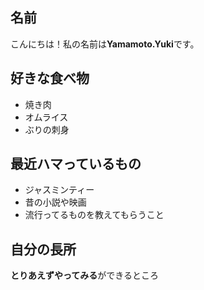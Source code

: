 ## 名前

こんにちは！私の名前は**Yamamoto.Yuki**です。

## 好きな食べ物

- 焼き肉
- オムライス
- ぶりの刺身

## 最近ハマっているもの

- ジャスミンティー
- 昔の小説や映画
- 流行ってるものを教えてもらうこと

## 自分の長所

**とりあえずやってみる**ができるところ
